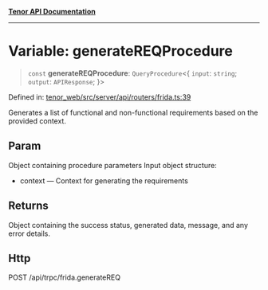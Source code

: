 [**Tenor API Documentation**](../../README.md)

***

# Variable: generateREQProcedure

> `const` **generateREQProcedure**: `QueryProcedure`\<\{ `input`: `string`; `output`: `APIResponse`; \}\>

Defined in: [tenor\_web/src/server/api/routers/frida.ts:39](https://github.com/Apantli/Tenor/blob/b33873959b5093fc3e3d66ac4f230a78a6395bbd/tenor_web/src/server/api/routers/frida.ts#L39)

Generates a list of functional and non-functional requirements based on the provided context.

## Param

Object containing procedure parameters
Input object structure:
- context — Context for generating the requirements

## Returns

Object containing the success status, generated data, message, and any error details.

## Http

POST /api/trpc/frida.generateREQ
